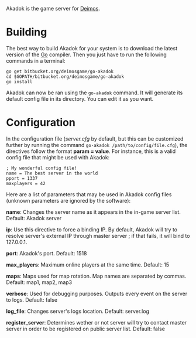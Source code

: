 Akadok is the game server for [Deimos](http://deimos-ga.me).

# Building

The best way to build Akadok for your system is to download the latest version of the [Go](http://golang.org) compiler. Then you just have to run the following commands in a terminal:

    go get bitbucket.org/deimosgame/go-akadok
    cd $GOPATH/bitbucket.org/deimosgame/go-akadok
    go install

Akadok can now be ran using the `go-akadok` command. It will generate its default config file in its directory. You can edit it as you want.

# Configuration

In the configuration file (*server.cfg* by default, but this can be customized further by running the command `go-akadok /path/to/config/file.cfg`), the directives follow the format **param = value**. For instance, this is a valid config file that might be used with Akadok:

    ; My wonderful config file!
    name = The best server in the world
    pport = 1337
    maxplayers = 42

Here are a list of parameters that may be used in Akadok config files (unknown parameters are ignored by the software):

**name**: Changes the server name as it appears in the in-game server list. Default: Akadok server

**ip**: Use this directive to force a binding IP. By default, Akadok will try to resolve server's external IP through master server ; if that fails, it will bind to 127.0.0.1.

**port**: Akadok's port. Default: 1518

**max_players**: Maximum online players at the same time. Default: 15

**maps**: Maps used for map rotation. Map names are separated by commas. Default: map1, map2, map3

**verbose**: Used for debugging purposes. Outputs every event on the server to logs. Default: false

**log_file**: Changes server's logs location. Default: server.log

**register_server**: Determines wether or not server will try to contact master server in order to be registered on public server list. Default: false